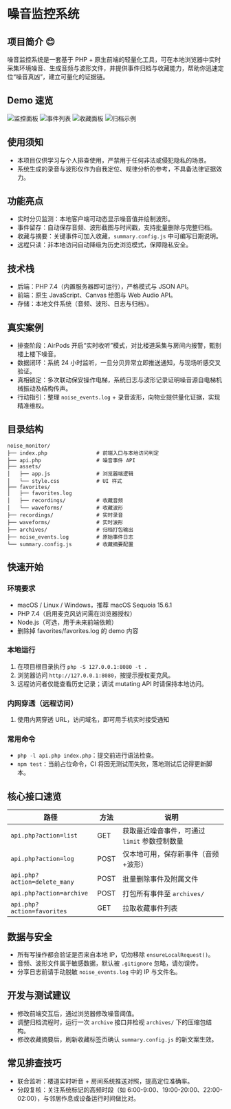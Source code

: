 # 噪音监控系统

## 项目简介 😊
噪音监控系统是一套基于 PHP + 原生前端的轻量化工具，可在本地浏览器中实时采集环境噪音、生成音频与波形文件，并提供事件归档与收藏能力，帮助你迅速定位“噪音真凶”，建立可量化的证据链。

## Demo 速览
![监控面板](demo/1.jpeg)
![事件列表](demo/2.jpeg)
![收藏面板](demo/3.jpeg)
![归档示例](demo/4.jpeg)

## 使用须知
- 本项目仅供学习与个人排查使用，严禁用于任何非法或侵犯隐私的场景。
- 系统生成的录音与波形仅作为自我定位、规律分析的参考，不具备法律证据效力。

## 功能亮点
- 实时分贝监测：本地客户端可动态显示噪音值并绘制波形。
- 事件留存：自动保存音频、波形截图与时间戳，支持批量删除与完整归档。
- 收藏与摘要：关键事件可加入收藏，`summary.config.js` 中可编写日期说明。
- 远程只读：非本地访问自动降级为历史浏览模式，保障隐私安全。

## 技术栈
- 后端：PHP 7.4（内置服务器即可运行），严格模式与 JSON API。
- 前端：原生 JavaScript、Canvas 绘图与 Web Audio API。
- 存储：本地文件系统（音频、波形、日志与归档）。

## 真实案例
- 排查阶段：AirPods 开启“实时收听”模式，对比楼道采集与房间内报警，甄别楼上楼下噪音。
- 数据闭环：系统 24 小时监听，一旦分贝异常立即推送通知，与现场听感交叉验证。
- 真相锁定：多次联动保安操作电梯，系统日志与波形记录证明噪音源自电梯机械振动及结构传声。
- 行动指引：整理 `noise_events.log` + 录音波形，向物业提供量化证据，实现精准维权。

## 目录结构
```text
noise_monitor/
├── index.php                # 前端入口与本地访问判定
├── api.php                  # 噪音事件 API
├── assets/
│   ├── app.js               # 浏览器端逻辑
│   └── style.css            # UI 样式
├── favorites/
│   ├── favorites.log
│   ├── recordings/          # 收藏音频
│   └── waveforms/           # 收藏波形
├── recordings/              # 实时录音
├── waveforms/               # 实时波形
├── archives/                # 归档打包输出
├── noise_events.log         # 原始事件日志
└── summary.config.js        # 收藏摘要配置
```

## 快速开始
### 环境要求
- macOS / Linux / Windows，推荐 macOS Sequoia 15.6.1
- PHP 7.4（启用麦克风访问需在浏览器授权）
- Node.js（可选，用于未来前端依赖）
- 删除掉 favorites/favorites.log 的 demo 内容

### 本地运行
1. 在项目根目录执行 `php -S 127.0.0.1:8080 -t .`
2. 浏览器访问 `http://127.0.0.1:8080`，按提示授权麦克风。
3. 远程访问者仅能查看历史记录；调试 mutating API 时请保持本地访问。

### 内网穿透（远程访问）
1. 使用内网穿透 URL，访问域名，即可用手机实时接受通知

### 常用命令
- `php -l api.php index.php`：提交前进行语法检查。
- `npm test`：当前占位命令，CI 将因无测试而失败，落地测试后记得更新脚本。

## 核心接口速览
| 路径 | 方法 | 说明 |
| --- | --- | --- |
| `api.php?action=list` | GET | 获取最近噪音事件，可通过 `limit` 参数控制数量 |
| `api.php?action=log` | POST | 仅本地可用，保存新事件（音频+波形） |
| `api.php?action=delete_many` | POST | 批量删除事件及附属文件 |
| `api.php?action=archive` | POST | 打包所有事件至 `archives/` |
| `api.php?action=favorites` | GET | 拉取收藏事件列表 |

## 数据与安全
- 所有写操作都会验证是否来自本地 IP，切勿移除 `ensureLocalRequest()`。
- 音频、波形文件属于敏感数据，默认被 `.gitignore` 忽略，请勿误传。
- 分享日志前请手动脱敏 `noise_events.log` 中的 IP 与文件名。

## 开发与测试建议
- 修改前端交互后，通过浏览器修改噪音阈值。
- 调整归档流程时，运行一次 `archive` 接口并检视 `archives/` 下的压缩包结构。
- 修改收藏摘要后，刷新收藏标签页确认 `summary.config.js` 的新文案生效。

## 常见排查技巧
- 联合监听：楼道实时听音 + 房间系统推送对照，提高定位准确率。
- 分段复核：关注系统标记的高频时段（如 6:00-9:00、19:00-20:00、22:00-02:00），与邻居作息或设备运行时间做比对。
